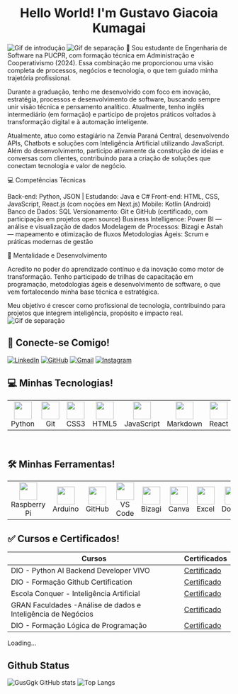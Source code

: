 <h1 align="center"> Hello World! I'm Gustavo Giacoia Kumagai </h1>


![Gif de introdução](https://user-images.githubusercontent.com/74038190/225813708-98b745f2-7d22-48cf-9150-083f1b00d6c9.gif)
![Gif de separação](https://user-images.githubusercontent.com/74038190/212284100-561aa473-3905-4a80-b561-0d28506553ee.gif)
💭 
Sou estudante de Engenharia de Software na PUCPR, com formação técnica em Administração e Cooperativismo (2024). Essa combinação me proporcionou uma visão completa de processos, negócios e tecnologia, o que tem guiado minha trajetória profissional.

Durante a graduação, tenho me desenvolvido com foco em inovação, estratégia, processos e desenvolvimento de software, buscando sempre unir visão técnica e pensamento analítico. Atualmente, tenho inglês intermediário (em formação) e participo de projetos práticos voltados à transformação digital e à automação inteligente.

Atualmente, atuo como estagiário na Zenvia Paraná Central, desenvolvendo APIs, Chatbots e soluções com Inteligência Artificial utilizando JavaScript. Além do desenvolvimento, participo ativamente da construção de ideias e conversas com clientes, contribuindo para a criação de soluções que conectam tecnologia e valor de negócio.

💻 Competências Técnicas

Back-end: Python, JSON | Estudando: Java e C#
Front-end: HTML, CSS, JavaScript, React.js (com noções em Next.js)
Mobile: Kotlin (Android)
Banco de Dados: SQL
Versionamento: Git e GitHub (certificado, com participação em projetos open source)
Business Intelligence: Power BI — análise e visualização de dados
Modelagem de Processos: Bizagi e Astah — mapeamento e otimização de fluxos
Metodologias Ágeis: Scrum e práticas modernas de gestão

🧠 Mentalidade e Desenvolvimento

Acredito no poder do aprendizado contínuo e da inovação como motor de transformação. Tenho participado de trilhas de capacitação em programação, metodologias ágeis e desenvolvimento de software, o que vem fortalecendo minha base técnica e estratégica.

Meu objetivo é crescer como profissional de tecnologia, contribuindo para projetos que integrem inteligência, propósito e impacto real.
![Gif de separação](https://user-images.githubusercontent.com/74038190/212284100-561aa473-3905-4a80-b561-0d28506553ee.gif)

## 📱 Conecte-se Comigo!

[![LinkedIn](https://img.shields.io/badge/LinkedIn-black?style=for-the-badge&logo=linkedin&logoColor=white)](https://www.linkedin.com/in/gustavo-giacoia-kumagai/)
[![GitHub](https://img.shields.io/badge/GitHub-black?style=for-the-badge&logo=github&logoColor=white)](https://github.com/GusGgk)
[![Gmail](https://img.shields.io/badge/Gmail-black?style=for-the-badge&logo=gmail&logoColor=red)](mailto:gukumagai@gmail.com)
[![Instagram](https://img.shields.io/badge/Instagram-black?style=for-the-badge&logo=instagram&logoColor=red)](https://www.instagram.com/_gustavo.gk/)


## 💻 Minhas Tecnologias!
<table align="center" style="border: none;">
  <tr>
    <td align="center" style="border: none;">
      <img src="https://cdn.jsdelivr.net/gh/devicons/devicon@latest/icons/python/python-original.svg" width="40px"/><br>Python
    </td>
    <td align="center" style="border: none;">
      <img src="https://cdn.jsdelivr.net/gh/devicons/devicon@latest/icons/git/git-original.svg" width="40px"/><br>Git
    </td>
    <td align="center" style="border: none;">
      <img src="https://cdn.jsdelivr.net/gh/devicons/devicon@latest/icons/css3/css3-original-wordmark.svg" width="40px"/><br>CSS3
    </td>
    <td align="center" style="border: none;">
      <img src="https://cdn.jsdelivr.net/gh/devicons/devicon@latest/icons/html5/html5-original.svg" width="40px"/><br>HTML5
    </td>
    <td align="center" style="border: none;">
      <img src="https://cdn.jsdelivr.net/gh/devicons/devicon@latest/icons/javascript/javascript-original.svg" width="40px"/><br>JavaScript
    </td>
    <td align="center" style="border: none;">
      <img src="https://cdn.jsdelivr.net/gh/devicons/devicon@latest/icons/markdown/markdown-original.svg" width="40px"/><br>Markdown
    </td>
    <td align="center" style="border: none;">
      <img src="https://cdn.jsdelivr.net/gh/devicons/devicon@latest/icons/react/react-original.svg" width="40px"/><br>React
    </td>
    <td align="center" style="border: none;">
      <img src="https://cdn.simpleicons.org/json" width="40px"/><br>JSON
    </td>
  </tr>
</table>

<br/>

## 🛠️ Minhas Ferramentas!
<table align="center" style="border: none;">
  <tr>
    <td align="center" style="border: none;">
      <img src="https://cdn.jsdelivr.net/gh/devicons/devicon@latest/icons/raspberrypi/raspberrypi-original.svg" width="40px"/><br>Raspberry Pi
    </td>
    <td align="center" style="border: none;">
      <img src="https://cdn.jsdelivr.net/gh/devicons/devicon@latest/icons/arduino/arduino-original.svg" width="40px"/><br>Arduino
    </td>
    <td align="center" style="border: none;">
      <img src="https://cdn.jsdelivr.net/gh/devicons/devicon@latest/icons/github/github-original-wordmark.svg" width="40px"/><br>GitHub
    </td>
    <td align="center" style="border: none;">
      <img src="https://cdn.jsdelivr.net/gh/devicons/devicon@latest/icons/vscode/vscode-original.svg" width="40px"/><br>VS Code
    </td>
    <td align="center" style="border: none;">
      <img src="https://cdn.brandfetch.io/idYImgMHFx/w/400/h/400/theme/dark/icon.png?c=1bxid64Mup7aczewSAYMX&t=1749853165441" width="40px"/><br>Bizagi
    </td>
    <td align="center" style="border: none;">
      <img src="https://cdn.jsdelivr.net/gh/devicons/devicon@latest/icons/canva/canva-original.svg" width="40px"/><br>Canva
    </td>
    <td align="center" style="border: none;">
      <img src="https://uxwing.com/wp-content/themes/uxwing/download/brands-and-social-media/microsoft-excel-icon.png" width="40px"/><br>Excel
    </td>
    <td align="center" style="border: none;">
      <img src="https://cdn.jsdelivr.net/gh/devicons/devicon@latest/icons/docker/docker-original.svg" width="40px"/><br>Docker
    </td>
  </tr>
</table>




## ✅ Cursos e Certificados!
|Cursos | Certificados |
|-------|--------------|
|DIO - Python AI Backend Developer VIVO| [Certificado](https://hermes.dio.me/certificates/FUXDWHVI.pdf)|
|DIO - Formação Github Certification| [Certificado](https://hermes.dio.me/certificates/VCPCSGVH.pdf)|
|Escola Conquer - Inteligência Artificial | [Certificado](https://drive.conqueronline.com.br/CertificadosTeste/Inteligência%20Artificial:%20eleve%20sua%20produtividade%20e%20acelere%20sua%20carreira/1719268902733-e71fa84f-78bf-4a74-91ed-d1541fec4812.jpeg)|
|GRAN Faculdades -Análise de dados e Inteligência de Negócios | [Certificado](https://docs-cdn.infra.grancursosonline.com.br/protocolos/alunos/320293/354840/352047/certificado-curso-livre_55681756093193.pdf?Expires=1756097448&Signature=d0eeSGiXIfu7BVoyF1Ewjo-8qTzFZh38W1~xCq8XeSPypKzBTZ91FLTtUEYw3BtGmxK2tKPVTebHOHP0IM3snmMsgt2xEInkj1eWWkY-cajX2e9dhSJYiQ-3RpgwF-iy14GfIYwE1AbtP2TMaXpxvDAUYeJzo62OTFeO1BJJrCdW8rB6BctFU1~aDuLFeg6S6MEP~FBQGsMipJoThpYZg-D-XvjxZz5hoAnYmkl6mhnYnebPnRVRsmgs2lPB3nLGkWmnVKJMyGjYxPaQAbt9VC1UaP88p8nZAwGnHvQPSeUfMckkZN~HN1KyKiLaJ3ljCw9n7WCFzaeK44u4zEHY6g__&Key-Pair-Id=APKAJWDRH5QWMLF2KNSA)|
|DIO - Formação Lógica de Programação| [Certificado](https://hermes.dio.me/certificates/8OD2E78F.pdf)|
Loading...





## Github Status
![GusGgk GitHub stats](https://github-readme-stats.vercel.app/api?username=GusGgk&show_icons=true&theme=highcontrast)
![Top Langs](https://github-readme-stats.vercel.app/api/top-langs/?username=GusGgk&layout=compact&theme=highcontrast)

